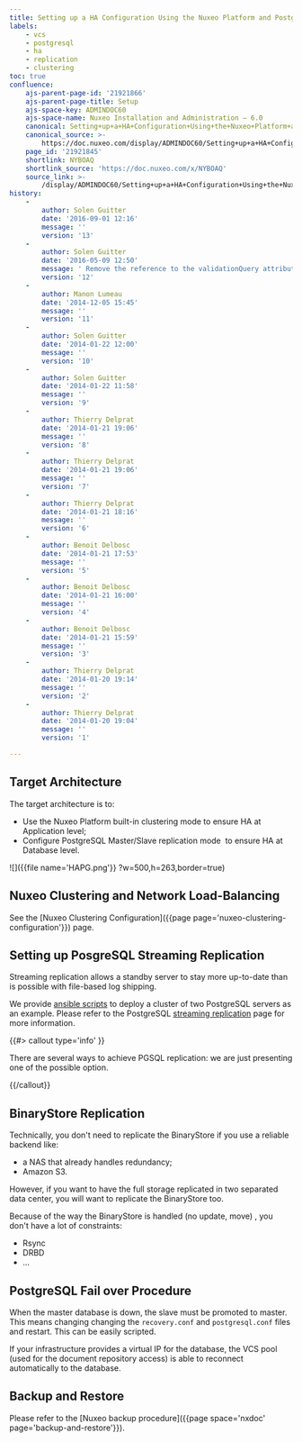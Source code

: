```yaml
---
title: Setting up a HA Configuration Using the Nuxeo Platform and PostgreSQL
labels:
    - vcs
    - postgresql
    - ha
    - replication
    - clustering
toc: true
confluence:
    ajs-parent-page-id: '21921866'
    ajs-parent-page-title: Setup
    ajs-space-key: ADMINDOC60
    ajs-space-name: Nuxeo Installation and Administration — 6.0
    canonical: Setting+up+a+HA+Configuration+Using+the+Nuxeo+Platform+and+PostgreSQL
    canonical_source: >-
        https://doc.nuxeo.com/display/ADMINDOC60/Setting+up+a+HA+Configuration+Using+the+Nuxeo+Platform+and+PostgreSQL
    page_id: '21921845'
    shortlink: NYBOAQ
    shortlink_source: 'https://doc.nuxeo.com/x/NYBOAQ'
    source_link: >-
        /display/ADMINDOC60/Setting+up+a+HA+Configuration+Using+the+Nuxeo+Platform+and+PostgreSQL
history:
    - 
        author: Solen Guitter
        date: '2016-09-01 12:16'
        message: ''
        version: '13'
    - 
        author: Solen Guitter
        date: '2016-05-09 12:50'
        message: ' Remove the reference to the validationQuery attribute'
        version: '12'
    - 
        author: Manon Lumeau
        date: '2014-12-05 15:45'
        message: ''
        version: '11'
    - 
        author: Solen Guitter
        date: '2014-01-22 12:00'
        message: ''
        version: '10'
    - 
        author: Solen Guitter
        date: '2014-01-22 11:58'
        message: ''
        version: '9'
    - 
        author: Thierry Delprat
        date: '2014-01-21 19:06'
        message: ''
        version: '8'
    - 
        author: Thierry Delprat
        date: '2014-01-21 19:06'
        message: ''
        version: '7'
    - 
        author: Thierry Delprat
        date: '2014-01-21 18:16'
        message: ''
        version: '6'
    - 
        author: Benoit Delbosc
        date: '2014-01-21 17:53'
        message: ''
        version: '5'
    - 
        author: Benoit Delbosc
        date: '2014-01-21 16:00'
        message: ''
        version: '4'
    - 
        author: Benoit Delbosc
        date: '2014-01-21 15:59'
        message: ''
        version: '3'
    - 
        author: Thierry Delprat
        date: '2014-01-20 19:14'
        message: ''
        version: '2'
    - 
        author: Thierry Delprat
        date: '2014-01-20 19:04'
        message: ''
        version: '1'

---
```

## Target Architecture

The target architecture is to:

*   Use the Nuxeo Platform built-in clustering mode to ensure HA at Application level;
*   Configure PostgreSQL Master/Slave replication mode &nbsp;to ensure HA at Database level.

![]({{file name='HAPG.png'}} ?w=500,h=263,border=true)

## Nuxeo Clustering and Network Load-Balancing

See the&nbsp;[Nuxeo Clustering Configuration]({{page page='nuxeo-clustering-configuration'}})&nbsp;page.

## Setting up PosgreSQL Streaming Replication

Streaming replication allows a standby server to stay more up-to-date than is possible with file-based log shipping.

We provide&nbsp;[ansible scripts](https://github.com/nuxeo/nuxeo-tools-pgcluster)&nbsp;to deploy a cluster of two PostgreSQL servers as an example. Please refer to the PostgreSQL&nbsp;[streaming replication](http://www.postgresql.org/docs/current/static/warm-standby.html)&nbsp;page for more information.

{{#> callout type='info' }}

There are several ways to achieve PGSQL replication: we are just presenting one of the possible option.

{{/callout}}

## BinaryStore Replication

Technically, you don't need to replicate the BinaryStore if you use a reliable backend like:

*   a NAS that already handles redundancy;
*   Amazon S3.

However, if you want to have the full storage replicated in two separated data center, you will want to replicate the BinaryStore too.

Because of the way the BinaryStore is handled (no update, move) , you don't have a lot of constraints:

*   Rsync
*   DRBD
*   ...

## PostgreSQL Fail over Procedure

When the master database is down, the slave must be promoted to master. This means changing changing the&nbsp;`recovery.conf`&nbsp;and&nbsp;`postgresql.conf`&nbsp;files and restart. This can be easily scripted.

If your infrastructure provides a virtual IP for the database, the VCS pool (used for the document repository access) is able to reconnect automatically to the database.

## Backup and Restore

Please refer to the&nbsp;[Nuxeo backup procedure]({{page space='nxdoc' page='backup-and-restore'}}).